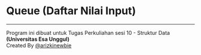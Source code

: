 # Queue (Daftar Nilai Input)
---
Program ini dibuat untuk Tugas Perkuliahan sesi 10 - Struktur Data
**(Universitas Esa Unggul)** <br>
Created By [@arizkinewbie](https://www.instagram.com/arizkinewbie/)
